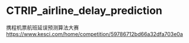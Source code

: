 # CTRIP_airline_delay_prediction
携程机票航班延误预测算法大赛
https://www.kesci.com/home/competition/59786712bd66a32dfa703e0a
